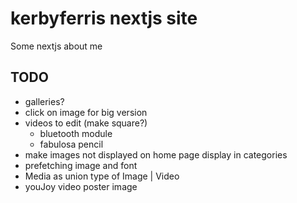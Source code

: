 # kerbyferris nextjs site

Some nextjs about me

## TODO

- galleries?
- click on image for big version
- videos to edit (make square?)
  - bluetooth module
  - fabulosa pencil
- make images not displayed on home page display in categories
- prefetching image and font
- Media as union type of Image | Video
- youJoy video poster image
